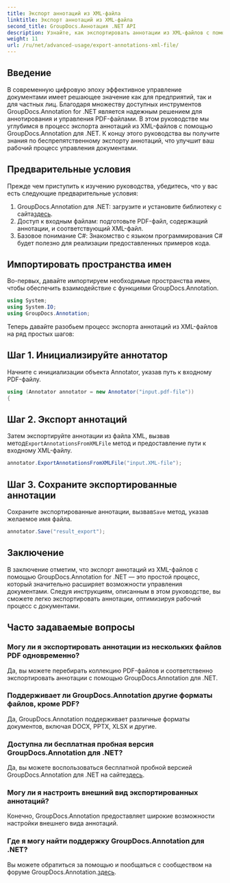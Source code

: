 ```yaml
---
title: Экспорт аннотаций из XML-файла
linktitle: Экспорт аннотаций из XML-файла
second_title: GroupDocs.Аннотация .NET API
description: Узнайте, как экспортировать аннотации из XML-файлов с помощью GroupDocs.Annotation for .NET, что эффективно упрощает рабочий процесс управления документами.
weight: 11
url: /ru/net/advanced-usage/export-annotations-xml-file/
---
```

## Введение
В современную цифровую эпоху эффективное управление документами имеет решающее значение как для предприятий, так и для частных лиц. Благодаря множеству доступных инструментов GroupDocs.Annotation for .NET является надежным решением для аннотирования и управления PDF-файлами. В этом руководстве мы углубимся в процесс экспорта аннотаций из XML-файлов с помощью GroupDocs.Annotation для .NET. К концу этого руководства вы получите знания по беспрепятственному экспорту аннотаций, что улучшит ваш рабочий процесс управления документами.
## Предварительные условия
Прежде чем приступить к изучению руководства, убедитесь, что у вас есть следующие предварительные условия:
1.  GroupDocs.Annotation для .NET: загрузите и установите библиотеку с сайта[здесь](https://releases.groupdocs.com/annotation/net/).
2. Доступ к входным файлам: подготовьте PDF-файл, содержащий аннотации, и соответствующий XML-файл.
3. Базовое понимание C#: Знакомство с языком программирования C# будет полезно для реализации предоставленных примеров кода.

## Импортировать пространства имен
Во-первых, давайте импортируем необходимые пространства имен, чтобы обеспечить взаимодействие с функциями GroupDocs.Annotation.
```csharp
using System;
using System.IO;
using GroupDocs.Annotation;
```

Теперь давайте разобьем процесс экспорта аннотаций из XML-файлов на ряд простых шагов:
## Шаг 1. Инициализируйте аннотатор
Начните с инициализации объекта Annotator, указав путь к входному PDF-файлу.
```csharp
using (Annotator annotator = new Annotator("input.pdf-file"))
{
```
## Шаг 2. Экспорт аннотаций
 Затем экспортируйте аннотации из файла XML, вызвав метод`ExportAnnotationsFromXMLFile` метод и предоставление пути к входному XML-файлу.
```csharp
annotator.ExportAnnotationsFromXMLFile("input.XML-file");
```
## Шаг 3. Сохраните экспортированные аннотации
 Сохраните экспортированные аннотации, вызвав`Save` метод, указав желаемое имя файла.
```csharp
annotator.Save("result_export");
```

## Заключение
В заключение отметим, что экспорт аннотаций из XML-файлов с помощью GroupDocs.Annotation for .NET — это простой процесс, который значительно расширяет возможности управления документами. Следуя инструкциям, описанным в этом руководстве, вы сможете легко экспортировать аннотации, оптимизируя рабочий процесс с документами.
## Часто задаваемые вопросы
### Могу ли я экспортировать аннотации из нескольких файлов PDF одновременно?
Да, вы можете перебирать коллекцию PDF-файлов и соответственно экспортировать аннотации с помощью GroupDocs.Annotation для .NET.
### Поддерживает ли GroupDocs.Annotation другие форматы файлов, кроме PDF?
Да, GroupDocs.Annotation поддерживает различные форматы документов, включая DOCX, PPTX, XLSX и другие.
### Доступна ли бесплатная пробная версия GroupDocs.Annotation для .NET?
 Да, вы можете воспользоваться бесплатной пробной версией GroupDocs.Annotation для .NET на сайте[здесь](https://releases.groupdocs.com/).
### Могу ли я настроить внешний вид экспортированных аннотаций?
Конечно, GroupDocs.Annotation предоставляет широкие возможности настройки внешнего вида аннотаций.
### Где я могу найти поддержку GroupDocs.Annotation для .NET?
 Вы можете обратиться за помощью и пообщаться с сообществом на форуме GroupDocs.Annotation.[здесь](https://forum.groupdocs.com/c/annotation/10).